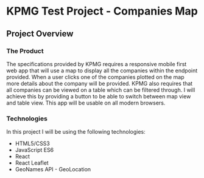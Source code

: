 <h1>KPMG Test Project - Companies Map</h1>

<h2>Project Overview</h2>

<h3>The Product</h3>

<p>The specifications provided by KPMG requires a responsive mobile first web app that will use a map to display all the companies within the endpoint provided. When a user clicks one of the companies plotted on the map more details about the company will be provided. KPMG also requires that all companies can be viewed on a table which can be filtered through. I will achieve this by providing a button to be able to switch between map view and table view. This app will be usable on all modern browsers.</p>

<h3>Technologies</h3>

<p>In this project I will be using the following technologies:</p>
<ul>
    <li>HTML5/CSS3</li>
    <li>JavaScript ES6</li>
    <li>React</li>
    <li>React Leaflet</li>
    <li>GeoNames API - GeoLocation</li>
</ul>